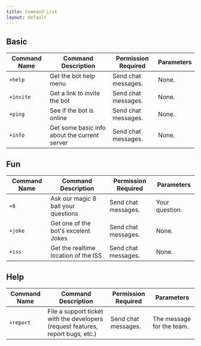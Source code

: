 ```yaml
---
title: Command List
layout: default
---
```


## Basic

| **Command Name** 	| **Command Description**      	                      | **Permission Required** 	|  **Parameters** 	|
|------------------	|---------------------------------------------------- |-------------------------	|------------------	|
| `+help`          	| Get the bot help menu        	                      | Send chat messages.      	| None.           	|
| `+invite`        	| Get a link to invite the bot 	                      | Send chat messages.      	| None.           	|
| `+ping`          	| See if the bot is online        	                  | Send chat messages.      	| None.            	|
| `+info`          	| Get some basic info about the current server  	    | Send chat messages.      	| None.            	|

## Fun

| **Command Name** 	| **Command Description**      	         | **Permission Required**  	|  **Parameters** 	|
|------------------	|--------------------------------------- |--------------------------	|------------------	|
| `+8`            	| Ask our magic 8 ball your questions    | Send chat messages.      	| Your question.   	|
| `+joke`          	| Get one of the bot's excelent Jokes    | Send chat messages.      	| None.            	|
| `+iss`          	| Get the realtime location of the ISS   | Send chat messages.      	| None.            	|

## Help

| **Command Name** 	| **Command Description**      	                                                 | **Permission Required** 	|  **Parameters** 	|
|------------------	|------------------------------------------------------------------------------- |-------------------------	|------------------	|
| `+report`        	| File a support ticket with the developers (request features, report bugs, etc.)                     | Send chat messages.      	| The message for the team.       	|
